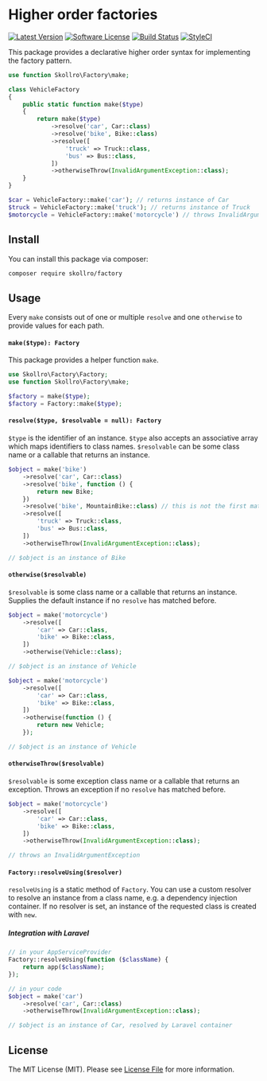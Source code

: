 # Higher order factories

[![Latest Version](https://img.shields.io/github/release/skollro/factory.svg?style=flat-square)](https://github.com/skollro/factory/releases)
[![Software License](https://img.shields.io/badge/license-MIT-brightgreen.svg?style=flat-square)](LICENSE.md)
[![Build Status](https://img.shields.io/travis/skollro/factory/master.svg?style=flat-square)](https://travis-ci.org/skollro/factory)
[![StyleCI](https://styleci.io/repos/127891436/shield)](https://styleci.io/repos/127891436)

This package provides a declarative higher order syntax for implementing the factory pattern.

```php
use function Skollro\Factory\make;

class VehicleFactory
{
    public static function make($type)
    {
        return make($type)
            ->resolve('car', Car::class)
            ->resolve('bike', Bike::class)
            ->resolve([
                'truck' => Truck::class,
                'bus' => Bus::class,
            ])
            ->otherwiseThrow(InvalidArgumentException::class);
    }
}

$car = VehicleFactory::make('car'); // returns instance of Car
$truck = VehicleFactory::make('truck'); // returns instance of Truck
$motorcycle = VehicleFactory::make('motorcycle') // throws InvalidArgumentException
```

## Install

You can install this package via composer:

``` bash
composer require skollro/factory
```

## Usage

Every `make` consists out of one or multiple `resolve` and one `otherwise` to provide values for each path.

#### `make($type): Factory`

This package provides a helper function `make`.

```php
use Skollro\Factory\Factory;
use function Skollro\Factory\make;

$factory = make($type);
$factory = Factory::make($type);
```

#### `resolve($type, $resolvable = null): Factory`

`$type` is the identifier of an instance. `$type` also accepts an associative array which maps identifiers to class names. `$resolvable` can be some class name or a callable that returns an instance.

```php
$object = make('bike')
    ->resolve('car', Car::class)
    ->resolve('bike', function () {
        return new Bike;
    })
    ->resolve('bike', MountainBike::class) // this is not the first match and thus not the result
    ->resolve([
        'truck' => Truck::class,
        'bus' => Bus::class,
    ])
    ->otherwiseThrow(InvalidArgumentException::class);

// $object is an instance of Bike
```

#### `otherwise($resolvable)`

`$resolvable` is some class name or a callable that returns an instance. Supplies the default instance if no `resolve` has matched before.

```php
$object = make('motorcycle')
    ->resolve([
        'car' => Car::class,
        'bike' => Bike::class,
    ])
    ->otherwise(Vehicle::class);

// $object is an instance of Vehicle

$object = make('motorcycle')
    ->resolve([
        'car' => Car::class,
        'bike' => Bike::class,
    ])
    ->otherwise(function () {
        return new Vehicle;
    });

// $object is an instance of Vehicle
```

#### `otherwiseThrow($resolvable)`

`$resolvable` is some exception class name or a callable that returns an exception. Throws an exception if no `resolve` has matched before.

```php
$object = make('motorcycle')
    ->resolve([
        'car' => Car::class,
        'bike' => Bike::class,
    ])
    ->otherwiseThrow(InvalidArgumentException::class);

// throws an InvalidArgumentException
```

#### `Factory::resolveUsing($resolver)`

`resolveUsing` is a static method of `Factory`. You can use a custom resolver to resolve an instance from a class name, e.g. a dependency injection container. If no resolver is set, an instance of the requested class is created with `new`.

##### Integration with Laravel
```php
// in your AppServiceProvider
Factory::resolveUsing(function ($className) {
    return app($className);
});

// in your code
$object = make('car')
    ->resolve('car', Car::class)
    ->otherwiseThrow(InvalidArgumentException::class);

// $object is an instance of Car, resolved by Laravel container
```

## License

The MIT License (MIT). Please see [License File](LICENSE.md) for more information.
